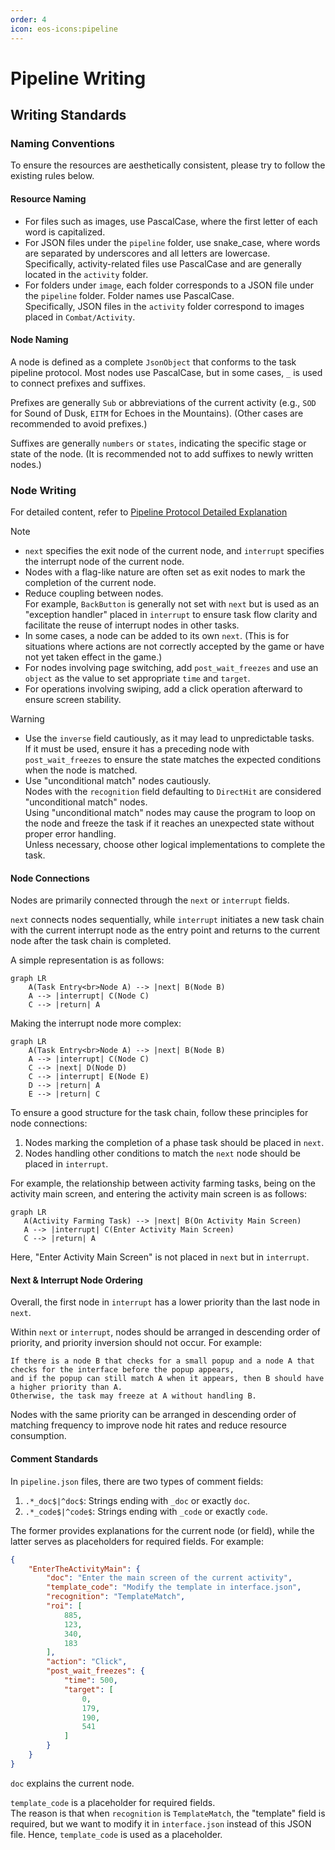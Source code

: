 ```yaml
---
order: 4
icon: eos-icons:pipeline
---
```

# Pipeline Writing

## Writing Standards

### Naming Conventions

To ensure the resources are aesthetically consistent, please try to follow the existing rules below.

#### Resource Naming

- For files such as images, use PascalCase, where the first letter of each word is capitalized.
- For JSON files under the `pipeline` folder, use snake_case, where words are separated by underscores and all letters are lowercase.  
  Specifically, activity-related files use PascalCase and are generally located in the `activity` folder.
- For folders under `image`, each folder corresponds to a JSON file under the `pipeline` folder. Folder names use PascalCase.  
  Specifically, JSON files in the `activity` folder correspond to images placed in `Combat/Activity`.

#### Node Naming

A node is defined as a complete `JsonObject` that conforms to the task pipeline protocol. Most nodes use PascalCase, but in some cases, `_` is used to connect prefixes and suffixes.

Prefixes are generally `Sub` or abbreviations of the current activity (e.g., `SOD` for Sound of Dusk, `EITM` for Echoes in the Mountains). (Other cases are recommended to avoid prefixes.)

Suffixes are generally `numbers` or `states`, indicating the specific stage or state of the node. (It is recommended not to add suffixes to newly written nodes.)

### Node Writing

For detailed content, refer to [Pipeline Protocol Detailed Explanation](https://github.com/MaaXYZ/MaaFramework/blob/main/docs/en_us/3.1-PipelineProtocol.md)

> [!NOTE]
>
> - `next` specifies the exit node of the current node, and `interrupt` specifies the interrupt node of the current node.
> - Nodes with a flag-like nature are often set as exit nodes to mark the completion of the current node.
> - Reduce coupling between nodes.  
> For example, `BackButton` is generally not set with `next` but is used as an "exception handler" placed in `interrupt` to ensure task flow clarity and facilitate the reuse of interrupt nodes in other tasks.
> - In some cases, a node can be added to its own `next`. (This is for situations where actions are not correctly accepted by the game or have not yet taken effect in the game.)
> - For nodes involving page switching, add `post_wait_freezes` and use an `object` as the value to set appropriate `time` and `target`.
> - For operations involving swiping, add a click operation afterward to ensure screen stability.

> [!WARNING]
>
> - Use the `inverse` field cautiously, as it may lead to unpredictable tasks.  
> If it must be used, ensure it has a preceding node with `post_wait_freezes` to ensure the state matches the expected conditions when the node is matched.
> - Use "unconditional match" nodes cautiously.  
> Nodes with the `recognition` field defaulting to `DirectHit` are considered "unconditional match" nodes.  
> Using "unconditional match" nodes may cause the program to loop on the node and freeze the task if it reaches an unexpected state without proper error handling.  
> Unless necessary, choose other logical implementations to complete the task.

#### Node Connections

Nodes are primarily connected through the `next` or `interrupt` fields.

`next` connects nodes sequentially, while `interrupt` initiates a new task chain with the current interrupt node as the entry point and returns to the current node after the task chain is completed.

A simple representation is as follows:

```mermaid
graph LR
    A(Task Entry<br>Node A) --> |next| B(Node B)
    A --> |interrupt| C(Node C)
    C --> |return| A
```

Making the interrupt node more complex:

```mermaid
graph LR
    A(Task Entry<br>Node A) --> |next| B(Node B)
    A --> |interrupt| C(Node C)
    C --> |next| D(Node D)
    C --> |interrupt| E(Node E)
    D --> |return| A
    E --> |return| C
```

To ensure a good structure for the task chain, follow these principles for node connections:

1. Nodes marking the completion of a phase task should be placed in `next`.
2. Nodes handling other conditions to match the `next` node should be placed in `interrupt`.

For example, the relationship between activity farming tasks, being on the activity main screen, and entering the activity main screen is as follows:

```mermaid
graph LR
   A(Activity Farming Task) --> |next| B(On Activity Main Screen)
   A --> |interrupt| C(Enter Activity Main Screen)
   C --> |return| A
```

Here, "Enter Activity Main Screen" is not placed in `next` but in `interrupt`.

#### Next & Interrupt Node Ordering

Overall, the first node in `interrupt` has a lower priority than the last node in `next`.

Within `next` or `interrupt`, nodes should be arranged in descending order of priority, and priority inversion should not occur. For example:

```plaintext
If there is a node B that checks for a small popup and a node A that checks for the interface before the popup appears, 
and if the popup can still match A when it appears, then B should have a higher priority than A. 
Otherwise, the task may freeze at A without handling B.
```

Nodes with the same priority can be arranged in descending order of matching frequency to improve node hit rates and reduce resource consumption.

#### Comment Standards

In `pipeline.json` files, there are two types of comment fields:

1. `.*_doc$|^doc$`: Strings ending with `_doc` or exactly `doc`.
2. `.*_code$|^code$`: Strings ending with `_code` or exactly `code`.

The former provides explanations for the current node (or field), while the latter serves as placeholders for required fields. For example:

```json
{
    "EnterTheActivityMain": {
        "doc": "Enter the main screen of the current activity",
        "template_code": "Modify the template in interface.json",
        "recognition": "TemplateMatch",
        "roi": [
            885,
            123,
            340,
            183
        ],
        "action": "Click",
        "post_wait_freezes": {
            "time": 500,
            "target": [
                0,
                179,
                190,
                541
            ]
        }
    }
}
```

`doc` explains the current node.

`template_code` is a placeholder for required fields.  
The reason is that when `recognition` is `TemplateMatch`, the "template" field is required, but we want to modify it in `interface.json` instead of this JSON file. Hence, `template_code` is used as a placeholder.
